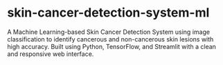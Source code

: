 # skin-cancer-detection-system-ml
A Machine Learning-based Skin Cancer Detection System using image classification to identify cancerous and non-cancerous skin lesions with high accuracy. Built using Python, TensorFlow, and Streamlit with a clean and responsive web interface.
